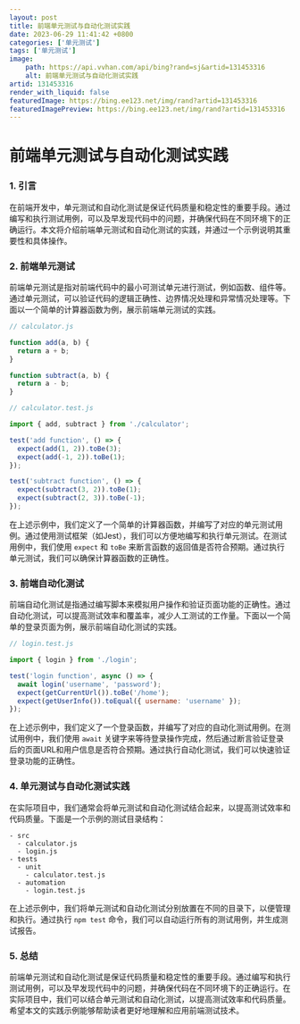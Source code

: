 ```yaml
---
layout: post
title: 前端单元测试与自动化测试实践
date: 2023-06-29 11:41:42 +0800
categories: ['单元测试']
tags: ['单元测试']
image:
    path: https://api.vvhan.com/api/bing?rand=sj&artid=131453316
    alt: 前端单元测试与自动化测试实践
artid: 131453316
render_with_liquid: false
featuredImage: https://bing.ee123.net/img/rand?artid=131453316
featuredImagePreview: https://bing.ee123.net/img/rand?artid=131453316
---
```


# 前端单元测试与自动化测试实践

### 1. 引言

在前端开发中，单元测试和自动化测试是保证代码质量和稳定性的重要手段。通过编写和执行测试用例，可以及早发现代码中的问题，并确保代码在不同环境下的正确运行。本文将介绍前端单元测试和自动化测试的实践，并通过一个示例说明其重要性和具体操作。

### 2. 前端单元测试

前端单元测试是指对前端代码中的最小可测试单元进行测试，例如函数、组件等。通过单元测试，可以验证代码的逻辑正确性、边界情况处理和异常情况处理等。下面以一个简单的计算器函数为例，展示前端单元测试的实践。

```javascript
// calculator.js

function add(a, b) {
  return a + b;
}

function subtract(a, b) {
  return a - b;
}

```

```javascript
// calculator.test.js

import { add, subtract } from './calculator';

test('add function', () => {
  expect(add(1, 2)).toBe(3);
  expect(add(-1, 2)).toBe(1);
});

test('subtract function', () => {
  expect(subtract(3, 2)).toBe(1);
  expect(subtract(2, 3)).toBe(-1);
});

```

在上述示例中，我们定义了一个简单的计算器函数，并编写了对应的单元测试用例。通过使用测试框架（如Jest），我们可以方便地编写和执行单元测试。在测试用例中，我们使用
`expect`
和
`toBe`
来断言函数的返回值是否符合预期。通过执行单元测试，我们可以确保计算器函数的正确性。

### 3. 前端自动化测试

前端自动化测试是指通过编写脚本来模拟用户操作和验证页面功能的正确性。通过自动化测试，可以提高测试效率和覆盖率，减少人工测试的工作量。下面以一个简单的登录页面为例，展示前端自动化测试的实践。

```javascript
// login.test.js

import { login } from './login';

test('login function', async () => {
  await login('username', 'password');
  expect(getCurrentUrl()).toBe('/home');
  expect(getUserInfo()).toEqual({ username: 'username' });
});

```

在上述示例中，我们定义了一个登录函数，并编写了对应的自动化测试用例。在测试用例中，我们使用
`await`
关键字来等待登录操作完成，然后通过断言验证登录后的页面URL和用户信息是否符合预期。通过执行自动化测试，我们可以快速验证登录功能的正确性。

### 4. 单元测试与自动化测试实践

在实际项目中，我们通常会将单元测试和自动化测试结合起来，以提高测试效率和代码质量。下面是一个示例的测试目录结构：

```
- src
  - calculator.js
  - login.js
- tests
  - unit
    - calculator.test.js
  - automation
    - login.test.js

```

在上述示例中，我们将单元测试和自动化测试分别放置在不同的目录下，以便管理和执行。通过执行
`npm test`
命令，我们可以自动运行所有的测试用例，并生成测试报告。

### 5. 总结

前端单元测试和自动化测试是保证代码质量和稳定性的重要手段。通过编写和执行测试用例，可以及早发现代码中的问题，并确保代码在不同环境下的正确运行。在实际项目中，我们可以结合单元测试和自动化测试，以提高测试效率和代码质量。希望本文的实践示例能够帮助读者更好地理解和应用前端测试技术。